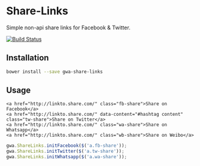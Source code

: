 # Share-Links

Simple non-api share links for Facebook &amp; Twitter.

[![Build Status](https://travis-ci.org/gwa/share-links.svg?branch=master)](https://travis-ci.org/gwa/share-links)

## Installation

```bash
bower install --save gwa-share-links
```

## Usage

```markup
<a href="http://linkto.share.com/" class="fb-share">Share on Facebook</a>
<a href="http://linkto.share.com/" data-content="#hashtag content" class="tw-share">Share on Twitter</a>
<a href="http://linkto.share.com/" class="wa-share">Share on Whatsapp</a>
<a href="http://linkto.share.com/" class="wb-share">Share on Weibo</a>
```

```js
gwa.ShareLinks.initFacebook($('a.fb-share'));
gwa.ShareLinks.initTwitter($('a.tw-share'));
gwa.ShareLinks.initWhatsapp($('a.wa-share'));
```
